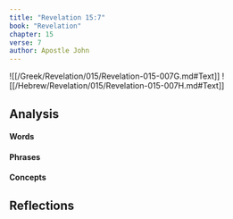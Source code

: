 ```yaml
---
title: "Revelation 15:7"
book: "Revelation"
chapter: 15
verse: 7
author: Apostle John
---
```

![[/Greek/Revelation/015/Revelation-015-007G.md#Text]]
![[/Hebrew/Revelation/015/Revelation-015-007H.md#Text]]

## Analysis

#### Words

#### Phrases

#### Concepts

## Reflections
